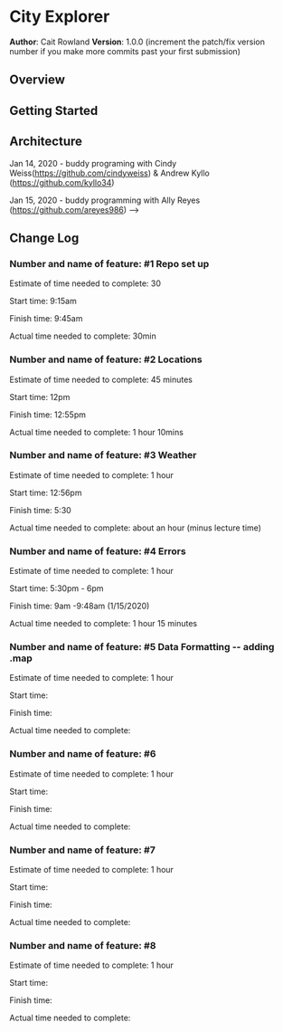 # City Explorer

**Author**: Cait Rowland
**Version**: 1.0.0 (increment the patch/fix version number if you make more commits past your first submission)

## Overview
<!-- Provide a high level overview of what this application is and why you are building it, beyond the fact that it's an assignment for this class. (i.e. What's your problem domain?) -->

## Getting Started
<!-- What are the steps that a user must take in order to build this app on their own machine and get it running? -->

## Architecture
<!-- Provide a detailed description of the application design. What technologies (languages, libraries, etc) you're using, and any other relevant design information. -->


<!-- Use this area to document the iterative changes made to your application as each feature is successfully implemented. Use time stamps. Here's an examples:

01-01-2001 4:59pm - Application now has a fully-functional express server, with a GET route for the location resource.

## Credits and Collaborations
<!-- Give credit (and a link) to other people or resources that helped you build this application. -->
Jan 14, 2020 - buddy programing with Cindy Weiss(https://github.com/cindyweiss) & Andrew Kyllo (https://github.com/kyllo34)

Jan 15, 2020 - buddy programming with Ally Reyes (https://github.com/areyes986)
-->


## Change Log
### Number and name of feature: #1 Repo set up

Estimate of time needed to complete: 30

Start time: 9:15am

Finish time: 9:45am

Actual time needed to complete: 30min

### Number and name of feature: #2 Locations

Estimate of time needed to complete: 45 minutes

Start time: 12pm

Finish time: 12:55pm

Actual time needed to complete: 1 hour 10mins

### Number and name of feature: #3 Weather

Estimate of time needed to complete: 1 hour 

Start time: 12:56pm

Finish time: 5:30

Actual time needed to complete: about an hour (minus lecture time)

### Number and name of feature: #4 Errors

Estimate of time needed to complete: 1 hour

Start time: 5:30pm - 6pm

Finish time: 9am -9:48am (1/15/2020)

Actual time needed to complete: 1 hour 15 minutes

### Number and name of feature: #5 Data Formatting -- adding .map

Estimate of time needed to complete: 1 hour

Start time: 

Finish time: 

Actual time needed to complete: 

### Number and name of feature: #6

Estimate of time needed to complete: 1 hour

Start time: 

Finish time: 

Actual time needed to complete: 

### Number and name of feature: #7

Estimate of time needed to complete: 1 hour

Start time: 

Finish time: 

Actual time needed to complete: 

### Number and name of feature: #8

Estimate of time needed to complete: 1 hour

Start time: 

Finish time: 

Actual time needed to complete: 